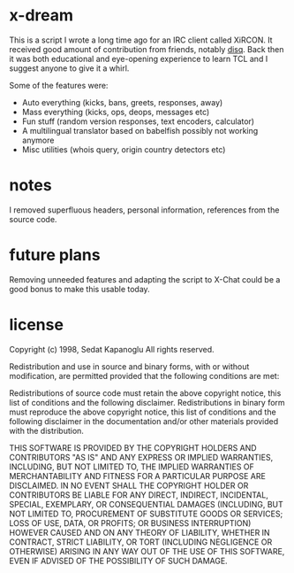 x-dream
=======

This is a script I wrote a long time ago for an IRC client called XiRCON. 
It received good amount of contribution from friends, notably [disq][1]. Back then
it was both educational and eye-opening experience to learn TCL and I suggest
anyone to give it a whirl.

Some of the features were:

- Auto everything (kicks, bans, greets, responses, away)
- Mass everything (kicks, ops, deops, messages etc)
- Fun stuff (random version responses, text encoders, calculator)
- A multilingual translator based on babelfish possibly not working anymore
- Misc utilities (whois query, origin country detectors etc)

notes
=====

I removed superfluous headers, personal information, references from 
the source code. 

future plans
============

Removing unneeded features and adapting the script to X-Chat could be 
a good bonus to make this usable today.

license
=======

Copyright (c) 1998, Sedat Kapanoglu
All rights reserved.

Redistribution and use in source and binary forms, with or without modification, 
are permitted provided that the following conditions are met:

Redistributions of source code must retain the above copyright notice, 
this list of conditions and the following disclaimer. Redistributions in binary 
form must reproduce the above copyright notice, this list of conditions and 
the following disclaimer in the documentation and/or other materials 
provided with the distribution.

THIS SOFTWARE IS PROVIDED BY THE COPYRIGHT HOLDERS AND CONTRIBUTORS "AS IS" 
AND ANY EXPRESS OR IMPLIED WARRANTIES, INCLUDING, BUT NOT LIMITED TO, THE 
IMPLIED WARRANTIES OF MERCHANTABILITY AND FITNESS FOR A PARTICULAR PURPOSE 
ARE DISCLAIMED. IN NO EVENT SHALL THE COPYRIGHT HOLDER OR CONTRIBUTORS BE 
LIABLE FOR ANY DIRECT, INDIRECT, INCIDENTAL, SPECIAL, EXEMPLARY, OR 
CONSEQUENTIAL DAMAGES (INCLUDING, BUT NOT LIMITED TO, PROCUREMENT OF SUBSTITUTE 
GOODS OR SERVICES; LOSS OF USE, DATA, OR PROFITS; OR BUSINESS INTERRUPTION) 
HOWEVER CAUSED AND ON ANY THEORY OF LIABILITY, WHETHER IN CONTRACT, STRICT 
LIABILITY, OR TORT (INCLUDING NEGLIGENCE OR OTHERWISE) ARISING IN ANY WAY OUT 
OF THE USE OF THIS SOFTWARE, EVEN IF ADVISED OF THE POSSIBILITY OF SUCH DAMAGE.

[1]: http://github.com/disq
